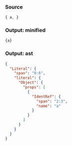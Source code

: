 ### Source
```js parse:expr check-format:no
{ a, }
```

### Output: minified
```js
{a}
```

### Output: ast
```json
{
  "Literal": {
    "span": "0:6",
    "literal": {
      "Object": {
        "props": [
          {
            "IdentRef": {
              "span": "2:3",
              "name": "a"
            }
          }
        ]
      }
    }
  }
}
```
